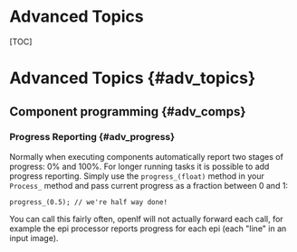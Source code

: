 Advanced Topics
========

[TOC]

# Advanced Topics {#adv_topics}

## Component programming {#adv_comps}

### Progress Reporting {#adv_progress}

Normally when executing components automatically report two stages of progress: 0% and 100%. For longer running tasks it is possible to add progress reporting. Simply use the `progress_(float)` method in your `Process_` method and pass current progress as a fraction between 0 and 1:
~~~~~~~~~~~~~~~~{.cpp}
progress_(0.5); // we're half way done!
~~~~~~~~~~~~~~~~
You can call this fairly often, openlf will not actually forward each call, for example the epi processor reports progress for each epi (each "line" in an input image).